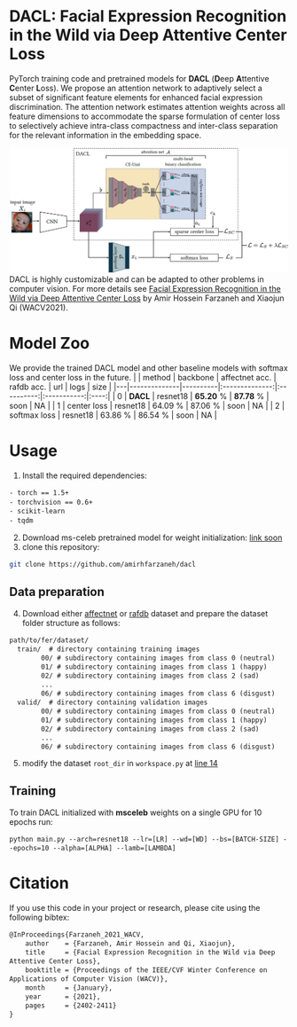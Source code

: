 # DACL: Facial Expression Recognition in the Wild via Deep Attentive Center Loss
PyTorch training code and pretrained models for **DACL** (**D**eep **A**ttentive **C**enter **L**oss). We propose an attention network to adaptively select a subset of significant feature elements for enhanced facial expression discrimination. The attention network estimates attention weights across all feature dimensions to accommodate the sparse formulation of center loss to selectively achieve intra-class compactness and inter-class separation for the relevant information in the embedding space.

![DACL](.github/dacl-pipeline.png)
DACL is highly customizable and can be adapted to other problems in computer vision. For more details see [Facial Expression Recognition in the Wild via Deep Attentive Center Loss](https://openaccess.thecvf.com/content/WACV2021/papers/Farzaneh_Facial_Expression_Recognition_in_the_Wild_via_Deep_Attentive_Center_WACV_2021_paper.pdf) by Amir Hossein Farzaneh and Xiaojun Qi (WACV2021).

# Model Zoo
We provide the trained DACL model and other baseline models with softmax loss and center loss in the future.
|   | method       | backbone | affectnet acc. | rafdb acc. | url \| logs | size |
|---|--------------|----------|:--------------:|:----------:|:-----------:|:----:|
| 0 | **DACL**         | resnet18 |     **65.20** %    |   **87.78** %  |     soon    |  NA  |
| 1 | center loss  | resnet18 |     64.09 %    |   87.06 %  |     soon    |  NA  |
| 2 | softmax loss | resnet18 |     63.86 %    |   86.54 %  |     soon    |  NA  |



# Usage

1. Install the required dependencies:
```bash
- torch == 1.5+
- torchvision == 0.6+
- scikit-learn
- tqdm
```

2. Download ms-celeb pretrained model for weight initialization: [link soon](https://github.com/amirhfarzaneh/dacl)
3. clone this repository:
```bash
git clone https://github.com/amirhfarzaneh/dacl
```

## Data preparation
4. Download either [affectnet](http://mohammadmahoor.com/affectnet/) or [rafdb](http://www.whdeng.cn/RAF/model1.html) dataset and prepare the dataset folder structure as follows:

```
path/to/fer/dataset/
  train/  # directory containing training images
        00/ # subdirectory containing images from class 0 (neutral)
        01/ # subdirectory containing images from class 1 (happy)
        02/ # subdirectory containing images from class 2 (sad)
        ...
        06/ # subdirectory containing images from class 6 (disgust)
  valid/  # directory containing validation images
        00/ # subdirectory containing images from class 0 (neutral)
        01/ # subdirectory containing images from class 1 (happy)
        02/ # subdirectory containing images from class 2 (sad)
        ...
        06/ # subdirectory containing images from class 6 (disgust)
```
5. modify the dataset `root_dir` in `workspace.py` at [line 14](https://github.com/amirhfarzaneh/dacl/blob/304fe7ec16d5af63504d2415c6dd1bc96149950a/workspace.py#L14)

## Training
To train DACL initialized with **msceleb** weights on a single GPU for 10 epochs run:
```
python main.py --arch=resnet18 --lr=[LR] --wd=[WD] --bs=[BATCH-SIZE] --epochs=10 --alpha=[ALPHA] --lamb=[LAMBDA]
```

# Citation
If you use this code in your project or research, please cite using the following bibtex:
```
@InProceedings{Farzaneh_2021_WACV,
    author    = {Farzaneh, Amir Hossein and Qi, Xiaojun},
    title     = {Facial Expression Recognition in the Wild via Deep Attentive Center Loss},
    booktitle = {Proceedings of the IEEE/CVF Winter Conference on Applications of Computer Vision (WACV)},
    month     = {January},
    year      = {2021},
    pages     = {2402-2411}
}
```
